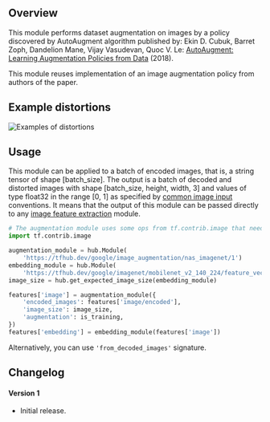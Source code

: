 ## Overview

This module performs dataset augmentation on images by a policy discovered by
AutoAugment algorithm published by: Ekin D. Cubuk, Barret Zoph, Dandelion Mane,
Vijay Vasudevan, Quoc V. Le:
[AutoAugment: Learning Augmentation Policies from Data](https://arxiv.org/pdf/1805.09501.pdf)
(2018).

This module reuses implementation of an image augmentation policy from authors
of the paper.

## Example distortions

![Examples of distortions](https://www.gstatic.com/aihub/tfhub/image_augmentation/nas_imagenet.png)

## Usage

This module can be applied to a batch of encoded images, that is, a string
tensor of shape [batch_size]. The output is a batch of decoded and distorted
images with shape [batch_size, height, width, 3] and values of type float32 in
the range [0, 1] as specified by
[common image input](https://www.tensorflow.org/hub/common_signatures/images#image_input)
conventions. It means that the output of this module can be passed directly to
any
[image feature extraction](https://www.tensorflow.org/hub/common_signatures/images#image_feature_vector)
module.

```python
# The augmentation module uses some ops from tf.contrib.image that needs to be registered.
import tf.contrib.image

augmentation_module = hub.Module(
    'https://tfhub.dev/google/image_augmentation/nas_imagenet/1')
embedding_module = hub.Module(
    'https://tfhub.dev/google/imagenet/mobilenet_v2_140_224/feature_vector/2')
image_size = hub.get_expected_image_size(embedding_module)

features['image'] = augmentation_module({
    'encoded_images': features['image/encoded'],
    'image_size': image_size,
    'augmentation': is_training,
})
features['embedding'] = embedding_module(features['image'])
```

Alternatively, you can use `'from_decoded_images'` signature.

## Changelog

#### Version 1

*   Initial release.